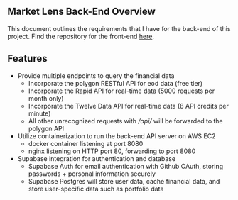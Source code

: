 ## Market Lens Back-End Overview

This document outlines the requirements that I have for the back-end of this project. Find the repository for the front-end [here](https://github.com/bzzling/market-lens-front-end).

## Features

- Provide multiple endpoints to query the financial data
    - Incorporate the polygon RESTful API for eod data (free tier)
    - Incorporate the Rapid API for real-time data (5000 requests per month only)
    - Incorporate the Twelve Data API for real-time data (8 API credits per minute)
    - All other unrecognized requests with */api/* will be forwarded to the polygon API
- Utilize containerization to run the back-end API server on AWS EC2
    - docker container listening at port 8080
    - nginx listening on HTTP port 80, forwarding to port 8080
- Supabase integration for authentication and database
    - Supabase Auth for email authentication with Github OAuth, storing passwords + personal information securely 
    - Supabase Postgres will store user data, cache financial data, and store user-specific data such as portfolio data

